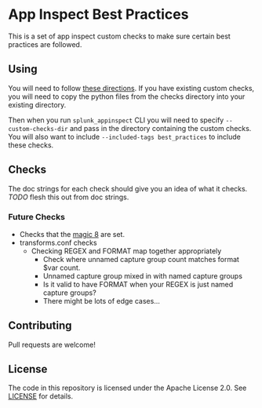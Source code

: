 # App Inspect Best Practices

This is a set of app inspect custom checks to make sure certain best practices are followed.

## Using

You will need to follow [these directions](https://dev.splunk.com/enterprise/docs/developapps/testvalidate/appinspect/createaicustchecks/). If you have existing custom checks, you will need to copy the python files from the checks directory into your existing directory.

Then when you run `splunk_appinspect` CLI you will need to specify `--custom-checks-dir` and pass in the directory containing the custom checks. You will also want to include `--included-tags best_practices` to include these checks.

## Checks

The doc strings for each check should give you an idea of what it checks. _TODO_ flesh this out from doc strings.

### Future Checks

- Checks that the [magic 8](https://kinneygroup.com/blog/splunk-magic-8-props-conf/) are set.
- transforms.conf checks
  - Checking REGEX and FORMAT map together appropriately
    - Check where unnamed capture group count matches format $var count.
    - Unnamed capture group mixed in with named capture groups
    - Is it valid to have FORMAT when your REGEX is just named capture groups?
    - There might be lots of edge cases...

## Contributing

Pull requests are welcome!

## License

The code in this repository is licensed under the Apache License 2.0. See [LICENSE](LICENSE) for details.
